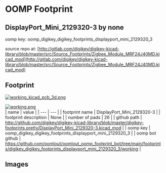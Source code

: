 # OOMP Footprint  
## DisplayPort_Mini_2129320-3  by none  
  
oomp key: oomp_digikey_digikey_footprints_displayport_mini_2129320_3  
  
source repo at: [http://gitlab.com/digikey/digikey-kicad-library/blob/master/src/Source_Footprints/Zigbee_Module_MRF24J40MD.kicad_mod](http://gitlab.com/digikey/digikey-kicad-library/blob/master/src/Source_Footprints/Zigbee_Module_MRF24J40MD.kicad_mod)  
## Footprint  
  
[![working_kicad_pcb_3d.png](working_kicad_pcb_3d_600.png)](working_kicad_pcb_3d.png)  
  
[![working.png](working_600.png)](working.png)  
| name | value | 
| --- | --- | 
| footprint name | DisplayPort_Mini_2129320-3 | 
| footprint description | None | 
| number of pads | 26 | 
| github path | http://github.com/digikey/digikey-kicad-library/blob/master/digikey-footprints.pretty/DisplayPort_Mini_2129320-3.kicad_mod | 
| oomp key | oomp_digikey_digikey_footprints_displayport_mini_2129320_3 | 
| oomp bot github | https://github.com/oomlout/oomlout_oomp_footprint_bot/tree/main/footprints/digikey_digikey_footprints_displayport_mini_2129320_3/working | 
## Images  
